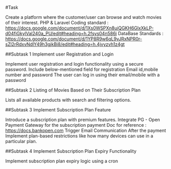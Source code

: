 #Task

Create a platform where the customer/user can browse and watch movies of their interest.
PHP & Laravel Coding standard : https://docs.google.com/document/d/1Xs0WSPXn8uiQGKH6GlxXkLP-d04fiGkylVaI240a_PU/edit#heading=h.2fsys04n586i 
DataBase Standards : https://docs.google.com/document/d/1YP8R9w6qL9vJRxNPR0r-sZl2rRdxvNdlY49h3gjkBi8/edit#heading=h.4jvyzvh1z4gt


##Subtask 1 Implement user Registration and Login

Implement user registration and login functionality using a secure password.
Include below-mentioned field for  registration
Email id,mobile number and password
The user can log in using their email/mobile with a password

##Subtask 2 Listing of Movies Based on Their Subscription Plan

Lists all available products with search and filtering options.

##Subtask 3 Implement Subscription Plan Feature

Introduce a subscription plan with premium features.
Integrate PG - Open Payment Gateway for the subscription payment
Doc for reference : https://docs.bankopen.com
Trigger Email Communication After the payment 
Implement plan-based restrictions like how many devices can use in a particular plan.

##Subtask 4 Implement Subscription Plan Expiry Functionality

Implement subscription plan expiry logic using a cron
